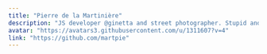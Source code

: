 ```yaml
---
title: "Pierre de la Martinière"
description: "JS developer @ginetta and street photographer. Stupid and arrogant french in my spare time."
avatar: "https://avatars3.githubusercontent.com/u/1311607?v=4"
link: "https://github.com/martpie"
---
```

